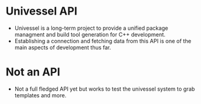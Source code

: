 # Univessel API
- Univessel is a long-term project to provide a unified package managment and build tool generation for C++ development.
- Establishing a connection and fetching data from this API is one of the main aspects of development thus far.

# Not an API
- Not a full fledged API yet but works to test the univessel system to grab templates and more.
